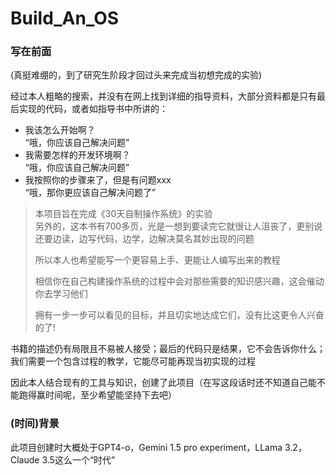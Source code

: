 # Build_An_OS
### 写在前面
(真挺难绷的，到了研究生阶段才回过头来完成当初想完成的实验)

经过本人粗略的搜索，并没有在网上找到详细的指导资料，大部分资料都是只有最后实现的代码，或者如指导书中所讲的：  
- 我该怎么开始啊？  
“哦，你应该自己解决问题”
- 我需要怎样的开发环境啊？  
“哦，你应该自己解决问题”
- 我按照你的步骤来了，但是有问题xxx  
“哦，那你更应该自己解决问题了”

> 本项目旨在完成《30天自制操作系统》的实验  
> 另外的，这本书有700多页，光是一想到要读完它就很让人沮丧了，更别说还要边读，边写代码，边学，边解决莫名其妙出现的问题  
> 
> 所以本人也希望能写一个更容易上手、更能让人编写出来的教程
> 
> 相信你在自己构建操作系统的过程中会对那些需要的知识感兴趣，这会催动你去学习他们  
>
> 拥有一步一步可以看见的目标，并且切实地达成它们，没有比这更令人兴奋的了!

书籍的描述仍有局限且不易被人接受；最后的代码只是结果，它不会告诉你什么；我们需要一个包含过程的教学，它能尽可能再现当初实现的过程  

因此本人结合现有的工具与知识，创建了此项目（在写这段话时还不知道自己能不能跑得赢时间呢，至少希望能坚持下去吧）

### (时间)背景
此项目创建时大概处于GPT4-o，Gemini 1.5 pro experiment，LLama 3.2，Claude 3.5这么一个“时代”
